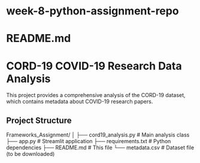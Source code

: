 # week-8-python-assignment-repo
# README.md
# CORD-19 COVID-19 Research Data Analysis

This project provides a comprehensive analysis of the CORD-19 dataset, which contains metadata about COVID-19 research papers.

## Project Structure
Frameworks_Assignment/
│
├── cord19_analysis.py # Main analysis class
├── app.py # Streamlit application
├── requirements.txt # Python dependencies
├── README.md # This file
└── metadata.csv # Dataset file (to be downloaded)
